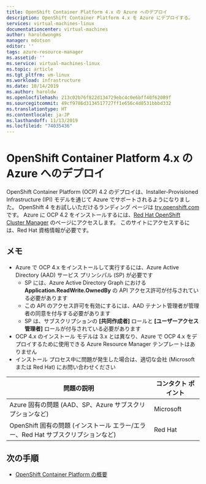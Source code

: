 ```yaml
---
title: OpenShift Container Platform 4.x の Azure へのデプロイ
description: OpenShift Container Platform 4.x を Azure にデプロイする。
services: virtual-machines-linux
documentationcenter: virtual-machines
author: haroldwongms
manager: mdotson
editor: ''
tags: azure-resource-manager
ms.assetid: ''
ms.service: virtual-machines-linux
ms.topic: article
ms.tgt_pltfrm: vm-linux
ms.workload: infrastructure
ms.date: 10/14/2019
ms.author: haroldw
ms.openlocfilehash: 213c02b76f822d134729ebc4c0e6bff40f62089f
ms.sourcegitcommit: 49cf9786d3134517727ff1e656c4d8531bbbd332
ms.translationtype: HT
ms.contentlocale: ja-JP
ms.lasthandoff: 11/13/2019
ms.locfileid: "74035436"
---
```

# <a name="deploy-openshift-container-platform-4x-in-azure"></a>OpenShift Container Platform 4.x の Azure へのデプロイ

OpenShift Container Platform (OCP) 4.2 のデプロイは、Installer-Provisioned Infrastructure (IPI) モデルを通じて Azure でサポートされるようになりました。  OpenShift 4 をお試しいただけるランディング ページは [try.openshift.com](https://try.openshift.com/) です。 Azure に OCP 4.2 をインストールするには、[Red Hat OpenShift Cluster Manager](https://cloud.redhat.com/openshift/install/azure/installer-provisioned) のページにアクセスします。  このサイトにアクセスするには、Red Hat 資格情報が必要です。


## <a name="notes"></a>メモ 

 - Azure で OCP 4.x をインストールして実行するには、Azure Active Directory (AAD) サービス プリンシパル (SP) が必要です
     - SP には、Azure Active Directory Graph における **Application.ReadWrite.OwnedBy** の API アクセス許可が付与されている必要があります
     - この API のアクセス許可を有効にするには、AAD テナント管理者が管理者の同意を付与する必要があります
     - SP は、サブスクリプションの **[共同作成者]** ロールと **[ユーザーアクセス管理者]** ロールが付与されている必要があります
 - OCP 4.x のインストール モデルは 3.x とは異なり、Azure で OCP 4.x をデプロイするために使用できる Azure Resource Manager テンプレートはありません
 - インストール プロセス中に問題が発生した場合は、適切な会社 (Microsoft または Red Hat) にお問い合わせください

| 問題の説明 | コンタクト ポイント |
|-------------------|---------------|
| Azure 固有の問題 (AAD、SP、Azure サブスクリプションなど)                              | Microsoft |
| OpenShift 固有の問題 (インストール エラー/エラー、Red Hat サブスクリプションなど) |  Red Hat  |




## <a name="next-steps"></a>次の手順

- [OpenShift Container Platform の概要](https://docs.openshift.com)
